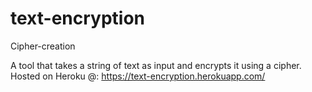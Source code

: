 # text-encryption
Cipher-creation

A tool that takes a string of text as input and encrypts it using a cipher.
Hosted on Heroku @: https://text-encryption.herokuapp.com/
